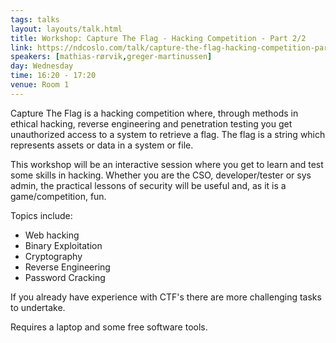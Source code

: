 ```yaml
---
tags: talks
layout: layouts/talk.html
title: Workshop: Capture The Flag - Hacking Competition - Part 2/2
link: https://ndcoslo.com/talk/capture-the-flag-hacking-competition-part-ii/
speakers: [mathias-rørvik,greger-martinussen]
day: Wednesday
time: 16:20 - 17:20
venue: Room 1
---
```

Capture The Flag is a hacking competition where, through methods in ethical hacking, reverse engineering and penetration testing you get unauthorized access to a system to retrieve a flag. The flag is a string which represents assets or data in a system or file.

This workshop will be an interactive session where you get to learn and test some skills in hacking. Whether you are the CSO, developer/tester or sys admin, the practical lessons of security will be useful and, as it is a game/competition, fun.

Topics include:
- Web hacking
- Binary Exploitation
- Cryptography
- Reverse Engineering
- Password Cracking

If you already have experience with CTF's there are more challenging tasks to undertake.

Requires a laptop and some free software tools.